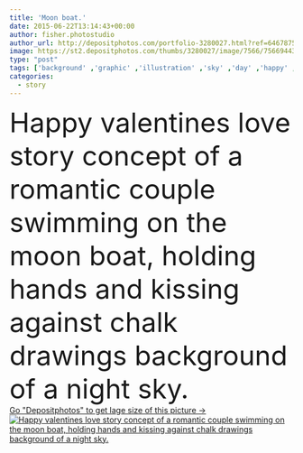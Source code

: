```yaml
---
title: 'Moon boat.'
date: 2015-06-22T13:14:43+00:00
author: fisher.photostudio
author_url: http://depositphotos.com/portfolio-3280027.html?ref=64678756
image: https://st2.depositphotos.com/thumbs/3280027/image/7566/75669443/api_thumb_450.jpg?forcejpeg=true
type: "post"
tags: ['background' ,'graphic' ,'illustration' ,'sky' ,'day' ,'happy' ,'holiday' ,'holding' ,'art' ,'love' ,'romance' ,'sitting' ,'young' ,'board' ,'hands' ,'date' ,'river' ,'symbol' ,'creative' ,'concept' ,'idea' ,'night' ,'heart' ,'couple' ,'romantic' ,'evening' ,'two' ,'together' ,'moon' ,'stars' ,'swim' ,'dreams' ,'kiss' ,'boat' ,'story' ,'appointment' ,'meeting' ,'dating' ,'flirt' ,'lovers' ,'relationship' ,'valentines' ,'blackboard' ,'drawings' ,'chalk' ,'boyfriend' ,'girlfriend' ,'rendezvous' ,'amour' ]
categories: 
  - story
---
```

<div aling="center">
            <font size="60"> Happy valentines love story concept of a romantic couple swimming on the moon boat, holding hands and kissing against chalk drawings background of a night sky.</font>   
</div>
<div>
    <a href='https://depositphotos.com/75669443/stock-photo-moon-boat.html?ref=64678756' target=_blank > Go "Depositphotos" to get lage size of this picture ->
        <img href='https://depositphotos.com/75669443/stock-photo-moon-boat.html?ref=64678756' src='https://st2.depositphotos.com/3280027/7566/i/950/depositphotos_75669443-stock-photo-moon-boat.jpg?forcejpeg=true' alt='Happy valentines love story concept of a romantic couple swimming on the moon boat, holding hands and kissing against chalk drawings background of a night sky.' >
    </a>
</div>
